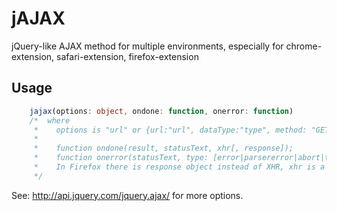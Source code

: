 jAJAX
=====

jQuery-like AJAX method for multiple environments, especially for chrome-extension, safari-extension, firefox-extension

## Usage
```typescript
    jajax(options: object, ondone: function, onerror: function)
    /*  where
     *    options is "url" or {url:"url", dataType:"type", method: "GET", ...}, similar to jQuery.ajax(options)
     *
     *    function ondone(result, statusText, xhr[, response]);
     *    function onerror(statusText, type: [error|parsererror|abort|timeout], xhr[, response]);
     *    In Firefox there is response object instead of XHR, xhr is a plain object substitute
     */
```

See: http://api.jquery.com/jquery.ajax/ for more options.
